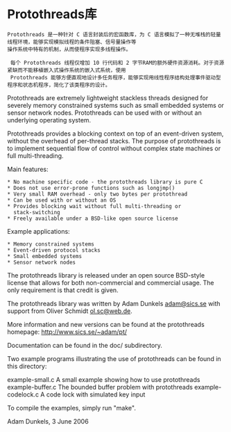 
# Protothreads库

    Protothreads 是一种针对 C 语言封装后的宏函数库，为 C 语言模拟了一种无堆栈的轻量线程环境，能够实现模拟线程的条件阻塞、信号量操作等
    操作系统中特有的机制，从而使程序实现多线程操作。

     每个 Protothreads 线程仅增加 10 行代码和 2 字节RAM的额外硬件资源消耗。对于资源紧缺而不能移植嵌入式操作系统的嵌入式系统，使用 
     Protothreads 能够方便直观地设计多任务程序，能够实现用线性程序结构处理事件驱动型程序和状态机程序，简化了该类程序的设计。


Protothreads are extremely lightweight stackless threads designed for
severely memory constrained systems such as small embedded systems or
sensor network nodes. Protothreads can be used with or without an
underlying operating system.

Protothreads provides a blocking context on top of an event-driven
system, without the overhead of per-thread stacks. The purpose of
protothreads is to implement sequential flow of control without
complex state machines or full multi-threading.

Main features:

    * No machine specific code - the protothreads library is pure C
    * Does not use error-prone functions such as longjmp()
    * Very small RAM overhead - only two bytes per protothread
    * Can be used with or without an OS
    * Provides blocking wait without full multi-threading or
      stack-switching
    * Freely available under a BSD-like open source license    

Example applications:

    * Memory constrained systems
    * Event-driven protocol stacks
    * Small embedded systems
    * Sensor network nodes

The protothreads library is released under an open source BSD-style
license that allows for both non-commercial and commercial usage. The
only requirement is that credit is given.

The protothreads library was written by Adam Dunkels <adam@sics.se>
with support from Oliver Schmidt <ol.sc@web.de>.

More information and new versions can be found at the protothreads
homepage:
		     http://www.sics.se/~adam/pt/

Documentation can be found in the doc/ subdirectory.

Two example programs illustrating the use of protothreads can be found
in this directory:

   example-small.c         A small example showing how to use protothreads
   example-buffer.c        The bounded buffer problem with protothreads
   example-codelock.c	   A code lock with simulated key input

To compile the examples, simply run "make".


Adam Dunkels, 3 June 2006
